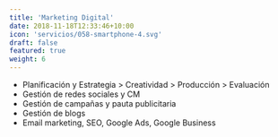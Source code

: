 ```yaml
---
title: 'Marketing Digital'
date: 2018-11-18T12:33:46+10:00
icon: 'servicios/058-smartphone-4.svg'
draft: false
featured: true
weight: 6
---
```

- Planificación y Estrategia > Creatividad > Producción > Evaluación
- Gestión de redes sociales y CM
- Gestión de campañas y pauta publicitaria
- Gestión de blogs 
- Email marketing, SEO, Google Ads, Google Business
